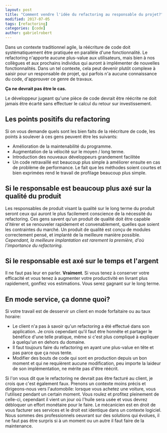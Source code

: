 ```yaml
---
layout: post
title: "Comment vendre l'idée du refactoring au responsable du projet?"
modified: 2017-07-05
tags: [refactoring]
categories: [code]
author: gabrielrobert
---
```




Dans un contexte traditionnel agile, la réécriture de code doit systématiquement être pratiquée en parallèle d'une fonctionnalité. Le refactoring n'apporte aucune plus-value aux utilisateurs, mais bien à nos collègues et aux prochains individus qui auront à implémenter de nouvelles fonctionnalités. Dans un tel contexte, cela peut devenir plutôt complexe à saisir pour un responsable de projet, qui parfois n'a aucune connaissance du code, d'approuver ce genre de travaux.

__Ça ne devrait pas être le cas.__

Le développeur jugeant qu'une pièce de code devrait être réécrite ne doit jamais être écarté sans effectuer le calcul du retour sur investissement.


## Les points positifs du refactoring

Si on vous demande quels sont les bien faits de la réécriture de code, les points à soulever à ces gens peuvent être les suivants:

- Amélioration de la maintenabilité du programme.
- Augmentation de la vélocité sur le moyen / long terme.
- Introduction des nouveaux développeurs grandement facilitée
- Un code retravaillé est beaucoup plus simple à améliorer ensuite en cas de problème de performance. Le fait que les méthodes soient courtes et bien exprimées rend le travail de profilage beaucoup plus simple.


## Si le responsable est beaucoup plus axé sur la qualité du produit

Les responsables de produit visant la qualité sur le long terme du produit seront ceux qui auront le plus facilement conscience de la nécessité du refactoring. Ces gens savent qu'un produit de qualité doit être capable d'itérer et se renouveler rapidement et convenablement, quelles que soient les contraintes du marché. Un produit de qualité est conçu de modules correctement pensé, et implanté de la meilleure manière possible. *Cependant, la meilleure implantation est rarement la première, d'où l'importance du refactoring.* 


## Si le responsable est axé sur le temps et l'argent

Il ne faut pas leur en parler. __Vraiment__. Si vous tenez à conserver votre efficacité et vous tenez à augmenter votre productivité en livrant plus rapidement, gonflez vos estimations. Vous serez gagnant sur le long terme.


## En mode service, ça donne quoi?

Si votre travail est de desservir un client en mode forfaitaire ou au taux horaire:

- Le client n'a pas à savoir qu'un refactoring a été effectué dans son application. Je crois cependant qu'il faut être honnête et partager le bénéfice d'une telle pratique, même si c'est plus compliqué à expliquer à quelqu'un en dehors du domaine.
- Il faut toujours faire du refactoring en ayant une plus-value en tête et pas parce que ça nous tente.
- Modifier des bouts de code qui sont en production depuis un bon moment et qui ne requièrent aucune modification, peu importe la laideur de son implémentation, ne mérite pas d'être réécrit.


Si l'on vous dit que le refactoring ne devrait pas être facturé au client, je crois que c'est également faux. Prenons un contexte moins précis et dirigeons-nous vers l'automobile: lorsque vous achetez une voiture, vous l'utilisez pendant un certain moment. Vous roulez et profitez pleinement de celle-ci, cependant il vient un jour où l'huile sera usée et vous devrez débloquer un effort monétaire pour le faire. Le mécanicien est en droit de vous facturer ses services et le droit est identique dans un contexte logiciel. Nous sommes des professionnels oeuvrant sur des solutions qui évolues, il ne faut pas être surpris si à un moment ou un autre il faut faire de la maintenance.

